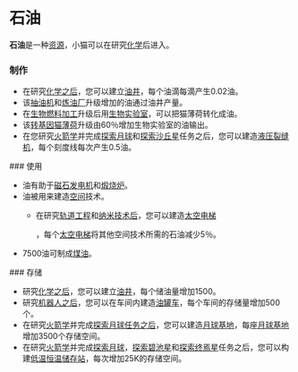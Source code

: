 # 石油


<strong>石油</strong>是一种<a href="?file=003-资源大全/005-资源介绍">资源</a>，小猫可以在研究<a href="#Technologies#Chemistry">化学</a>后进入。

### 制作
<ul>
<li>在研究<a href="#Technologies#Chemistry">化学之后</a>，您可以建立<a href="#Buildings#Oil_Well">油井</a>，每个油滴每滴产生0.02油。</li>
<li>该<a href="#workshop#Pumpjack">抽油机</a>和<a href="#workshop#Oil_Refinery">炼油厂</a>升级增加的油通过油井产量。</li>
<li>在<a href="?file=001-猫咪百科/04-作坊/01-升级#生物燃料加工">生物燃料加工</a>升级后用<a href="?file=001-猫咪百科/01-建筑物/03-科技建筑#生物实验室">生物实验室</a>，可以把猫薄荷转化成油。</li>
<li>该<a href="#workshop#GM_Catnip">转基因猫薄荷</a>升级由60％增加生物实验室的油输出。</li>
<li>在您研究<a href="?file=001-猫咪百科/03-科技/01-科技#火箭学">火箭学</a>并完成<a href="?file=001-猫咪百科/07-空间/04-月球">探索月球</a>和<a href="?file=001-猫咪百科/07-空间/01-地面控制#探索沙丘星">探索沙丘星</a>任务之后，您可以建造<a href="#Space#Hydraulic_Fracturer">液压裂缝机</a>，每个刻度线每次产生0.5油。</li>
</ul>
### 使用

<ul>
<li>油有助于<a href="#Buildings#Magneto">磁石发电机</a>和<a href="#Buildings#Calciner">煅烧炉</a>。</li>
<li>油被用来建造<a href="#Space">空间</a>技术。</li>
<ul>
 <li>在研究<a href="?file=001-猫咪百科/03-科技/01-科技#轨道工程">轨道工程</a>和<a href="#Technologies#Nanotechnology">纳米技术后</a>，您可以建造<a href="?file=001-猫咪百科/07-空间/03-轨道#太空电梯">太空电梯

</a>，每个<a href="?file=001-猫咪百科/07-空间/03-轨道#太空电梯">太空电梯</a>将其他空间技术所需的石油减少5％。</li>
</ul>
<li>7500油可制成<a href="#Kerosene">煤油</a>。</li>
</ul>
### 存储

<ul>
<li>研究<a href="#Technologies#Chemistry">化学之后</a>，您可以建立<a href="#Buildings#Oil_Well">油井</a>，每个储油量增加1500。</li>
<li>研究<a href="#Technologies#Robotics">机器人之后</a>，您可以在车间内建造<a href="#workshop#Tanker">油罐车</a>，每个车间的存储量增加500个。</li>
<li>在研究<a href="?file=001-猫咪百科/03-科技/01-科技#火箭学">火箭学</a>并完成<a href="?file=001-猫咪百科/07-空间/04-月球">探索月球任务之后</a>，您可以建造<a href="?file=001-猫咪百科/07-空间/04-月球#月球基地">月球基地</a>，每座<a href="?file=001-猫咪百科/07-空间/04-月球#月球基地">月球基地</a>增加3500个存储空间。</li>
<li>在研究<a href="?file=001-猫咪百科/03-科技/01-科技#火箭学">火箭学</a>并完成<a href="?file=001-猫咪百科/07-空间/04-月球">探索月球</a>，<a href="?file=001-猫咪百科/07-空间/01-地面控制#探索碧池星">探索碧池星</a>和<a href="?file=001-猫咪百科/07-空间/01-地面控制#探索终焉星">探索终焉星</a>任务之后，您可以构建<a href="?file=001-猫咪百科/07-空间/08-终焉星#低温恒温储存站">低温恒温储存站</a>，每次增加25K的存储空间。</li>
</ul>
</div>
